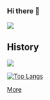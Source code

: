 ### Hi there 👋

[![](https://komarev.com/ghpvc/?username=matcha110&style=flat)](https://github.com/antonkomarev/github-profile-views-counter)

## History

![](https://github-profile-summary-cards.vercel.app/api/cards/profile-details?username=matcha110&theme=vue)

[![Top Langs](https://github-readme-stats.vercel.app/api/top-langs/?username=matcha110&layout=compact&langs_count=6)](https://github.com/anuraghazra/github-readme-stats)

[More](https://www.notion.so/matcha110/12656b4774e94ffebdc556a9f00c27cd?v=a4dcbe065e654343808e159efe564b4a)
<!--
**matcha110/matcha110** is a ✨ _special_ ✨ repository because its `README.md` (this file) appears on your GitHub profile.

Here are some ideas to get you started:

- 🔭 I’m currently working on ...
- 🌱 I’m currently learning ...
- 👯 I’m looking to collaborate on ...
- 🤔 I’m looking for help with ...
- 💬 Ask me about ...
- 📫 How to reach me: ...
- 😄 Pronouns: ...
- ⚡ Fun fact: ...
-->
